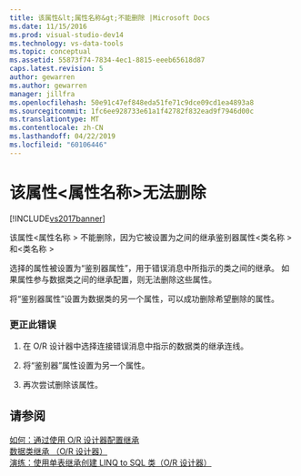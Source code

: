```yaml
---
title: 该属性&lt;属性名称&gt;不能删除 |Microsoft Docs
ms.date: 11/15/2016
ms.prod: visual-studio-dev14
ms.technology: vs-data-tools
ms.topic: conceptual
ms.assetid: 55873f74-7834-4ec1-8815-eeeb65618d87
caps.latest.revision: 5
author: gewarren
ms.author: gewarren
manager: jillfra
ms.openlocfilehash: 50e91c47ef848eda51fe71c9dce09cd1ea4893a8
ms.sourcegitcommit: 1fc6ee928733e61a1f42782f832ead9f7946d00c
ms.translationtype: MT
ms.contentlocale: zh-CN
ms.lasthandoff: 04/22/2019
ms.locfileid: "60106446"
---
```

# <a name="the-property-ltproperty-namegt-cannot-be-deleted"></a>该属性&lt;属性名称&gt;无法删除
[!INCLUDE[vs2017banner](../includes/vs2017banner.md)]

该属性\<属性名称 > 不能删除，因为它被设置为之间的继承鉴别器属性\<类名称 > 和\<类名称 >  
  
 选择的属性被设置为“鉴别器属性”，用于错误消息中所指示的类之间的继承。 如果属性参与数据类之间的继承配置，则无法删除这些属性。  
  
 将“鉴别器属性”设置为数据类的另一个属性，可以成功删除希望删除的属性。  
  
### <a name="to-correct-this-error"></a>更正此错误  
  
1. 在 O/R 设计器中选择连接错误消息中指示的数据类的继承连线。  
  
2. 将“鉴别器”属性设置为另一个属性。  
  
3. 再次尝试删除该属性。  
  
## <a name="see-also"></a>请参阅  
 [如何：通过使用 O/R 设计器配置继承](../data-tools/how-to-configure-inheritance-by-using-the-o-r-designer.md)   
 [数据类继承 （O/R 设计器）](../data-tools/data-class-inheritance-o-r-designer.md)   
 [演练：使用单表继承创建 LINQ to SQL 类（O/R 设计器）](../data-tools/walkthrough-creating-linq-to-sql-classes-by-using-single-table-inheritance-o-r-designer.md)
